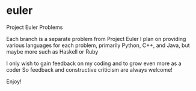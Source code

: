 # euler
Project Euler Problems

Each branch is a separate problem from Project Euler
I plan on providing various languages for each problem, primarily Python, C++, and Java, but maybe more such as Haskell or Ruby

I only wish to gain feedback on my coding and to grow even more as a coder
So feedback and constructive criticism are always welcome!

Enjoy!
